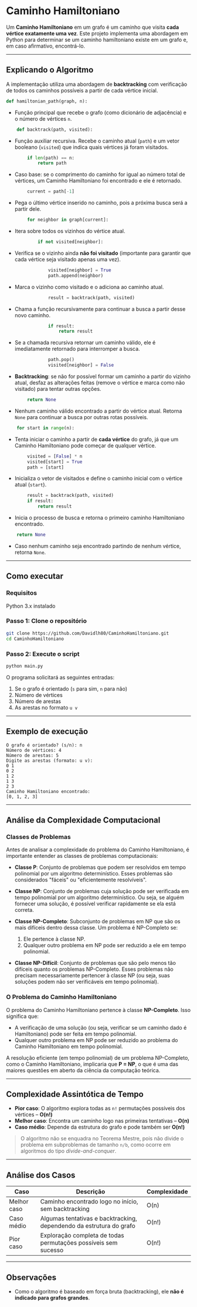 # Caminho Hamiltoniano

Um **Caminho Hamiltoniano** em um grafo é um caminho que visita **cada vértice exatamente uma vez**. Este projeto implementa uma abordagem em Python para determinar se um caminho hamiltoniano existe em um grafo e, em caso afirmativo, encontrá-lo.

---

## Explicando o Algoritmo

A implementação utiliza uma abordagem de **backtracking** com verificação de todos os caminhos possíveis a partir de cada vértice inicial.

```python
def hamiltonian_path(graph, n):
```
- Função principal que recebe o grafo (como dicionário de adjacência) e o número de vértices `n`.

```python
    def backtrack(path, visited):
```
- Função auxiliar recursiva. Recebe o caminho atual (`path`) e um vetor booleano (`visited`) que indica quais vértices já foram visitados.

```python
        if len(path) == n:
            return path
```
- Caso base: se o comprimento do caminho for igual ao número total de vértices, um Caminho Hamiltoniano foi encontrado e ele é retornado.

```python
        current = path[-1]
```
- Pega o último vértice inserido no caminho, pois a próxima busca será a partir dele.

```python
        for neighbor in graph[current]:
```
- Itera sobre todos os vizinhos do vértice atual.

```python
            if not visited[neighbor]:
```
- Verifica se o vizinho ainda **não foi visitado** (importante para garantir que cada vértice seja visitado apenas uma vez).

```python
                visited[neighbor] = True
                path.append(neighbor)
```
- Marca o vizinho como visitado e o adiciona ao caminho atual.

```python
                result = backtrack(path, visited)
```
- Chama a função recursivamente para continuar a busca a partir desse novo caminho.

```python
                if result:
                    return result
```
- Se a chamada recursiva retornar um caminho válido, ele é imediatamente retornado para interromper a busca.

```python
                path.pop()
                visited[neighbor] = False
```
- **Backtracking**: se não for possível formar um caminho a partir do vizinho atual, desfaz as alterações feitas (remove o vértice e marca como não visitado) para tentar outras opções.

```python
        return None
```
- Nenhum caminho válido encontrado a partir do vértice atual. Retorna `None` para continuar a busca por outras rotas possíveis.

```python
    for start in range(n):
```
- Tenta iniciar o caminho a partir de **cada vértice** do grafo, já que um Caminho Hamiltoniano pode começar de qualquer vértice.

```python
        visited = [False] * n
        visited[start] = True
        path = [start]
```
- Inicializa o vetor de visitados e define o caminho inicial com o vértice atual (`start`).

```python
        result = backtrack(path, visited)
        if result:
            return result
```
- Inicia o processo de busca e retorna o primeiro caminho Hamiltoniano encontrado.

```python
    return None
```
- Caso nenhum caminho seja encontrado partindo de nenhum vértice, retorna `None`.

---

## Como executar

### Requisitos
Python 3.x instalado

### Passo 1: Clone o repositório
```bash
git clone https://github.com/Davidlh80/CaminhoHamiltoniano.git
cd CaminhoHamiltoniano
```

### Passo 2: Execute o script
```bash
python main.py
```

O programa solicitará as seguintes entradas:

1. Se o grafo é orientado (`s` para sim, `n` para não)
2. Número de vértices
3. Número de arestas
4. As arestas no formato `u v`

---

## Exemplo de execução

```
O grafo é orientado? (s/n): n
Número de vértices: 4
Número de arestas: 5
Digite as arestas (formato: u v):
0 1
0 2
1 2
1 3
2 3
Caminho Hamiltoniano encontrado:
[0, 1, 2, 3]
```

---

## Análise da Complexidade Computacional

### Classes de Problemas

Antes de analisar a complexidade do problema do Caminho Hamiltoniano, é importante entender as classes de problemas computacionais:

- **Classe P**: Conjunto de problemas que podem ser resolvidos em tempo polinomial por um algoritmo determinístico. Esses problemas são considerados "fáceis" ou "eficientemente resolvíveis".

- **Classe NP**: Conjunto de problemas cuja solução pode ser verificada em tempo polinomial por um algoritmo determinístico. Ou seja, se alguém fornecer uma solução, é possível verificar rapidamente se ela está correta.

- **Classe NP-Completo**: Subconjunto de problemas em NP que são os mais difíceis dentro dessa classe. Um problema é NP-Completo se:
    1. Ele pertence à classe NP.
    2. Qualquer outro problema em NP pode ser reduzido a ele em tempo polinomial.

- **Classe NP-Difícil**: Conjunto de problemas que são pelo menos tão difíceis quanto os problemas NP-Completo. Esses problemas não precisam necessariamente pertencer à classe NP (ou seja, suas soluções podem não ser verificáveis em tempo polinomial).

### O Problema do Caminho Hamiltoniano

O problema do Caminho Hamiltoniano pertence à classe **NP-Completo**. Isso significa que:

- A verificação de uma solução (ou seja, verificar se um caminho dado é Hamiltoniano) pode ser feita em tempo polinomial.
- Qualquer outro problema em NP pode ser reduzido ao problema do Caminho Hamiltoniano em tempo polinomial.

A resolução eficiente (em tempo polinomial) de um problema NP-Completo, como o Caminho Hamiltoniano, implicaria que **P = NP**, o que é uma das maiores questões em aberto da ciência da computação teórica.

---

## Complexidade Assintótica de Tempo

- **Pior caso**: O algoritmo explora todas as `n!` permutações possíveis dos vértices – **O(n!)**
- **Melhor caso**: Encontra um caminho logo nas primeiras tentativas – **O(n)**
- **Caso médio**: Depende da estrutura do grafo e pode também ser **O(n!)**

> O algoritmo não se enquadra no Teorema Mestre, pois não divide o problema em subproblemas de tamanho `n/b`, como ocorre em algoritmos do tipo *divide-and-conquer*.

---

## Análise dos Casos

| Caso           | Descrição                                                                 | Complexidade  |
|----------------|---------------------------------------------------------------------------|---------------|
| Melhor caso    | Caminho encontrado logo no início, sem backtracking                       | O(n)          |
| Caso médio     | Algumas tentativas e backtracking, dependendo da estrutura do grafo       | O(n!)         |
| Pior caso      | Exploração completa de todas permutações possíveis sem sucesso            | O(n!)         |

---

## Observações

- Como o algoritmo é baseado em força bruta (backtracking), ele **não é indicado para grafos grandes**.
